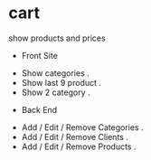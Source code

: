 # cart
show products and prices
* Front Site
- Show categories .
- Show last 9 product .
- Show 2 category .
* Back End
- Add / Edit / Remove Categories .
- Add / Edit / Remove Clients .
- Add / Edit / Remove Products .
